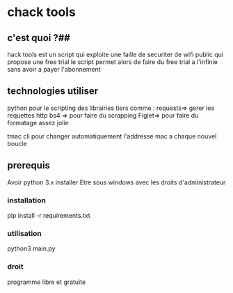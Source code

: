 # chack tools

## c'est quoi ?##

hack tools est un script qui exploite une faille de securiter de wifi public qui propose une free trial 
le script permet alors de faire du free trial a l'infinie sans avoir a payer l'abonnement 

## technologies utiliser

python pour le scripting 
des librairies tiers comme :
requests=> gerer les requettes http
bs4 => pour faire du scrapping 
Figlet=> pour faire du formatage assez jolie

tmac cli pour changer automatiquement l'addresse mac a chaque nouvel boucle

## prerequis ##

Avoir python 3.x installer 
Etre sous windows avec les droits d'administrateur 

### installation ###

pip install -r requirements.txt

### utilisation ###

python3 main.py

### droit ###

programme libre et gratuite
